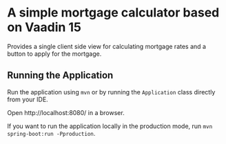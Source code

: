 # A simple mortgage calculator based on Vaadin 15

Provides a single client side view for calculating mortgage rates and a
button to apply for the mortgage.

## Running the Application

Run the application using `mvn` or by running the `Application` class directly from your IDE.

Open http://localhost:8080/ in a browser.

If you want to run the application locally in the production mode, run `mvn spring-boot:run -Pproduction`.

